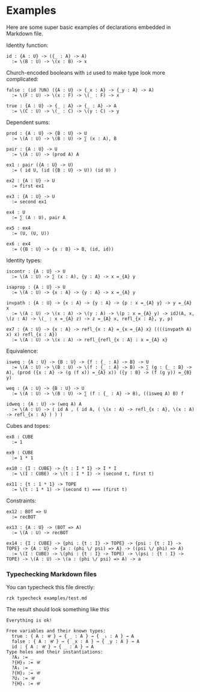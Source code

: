 # Examples

Here are some super basic examples of declarations embedded in Markdown file.

Identity function:

```rzk
id : {A : U} -> ({_ : A} -> A)
  := \(B : U) -> \(x : B) -> x
```

Church-encoded booleans with `id` used to make type look more complicated:

```rzk
false : (id ?UN) ({A : U} -> {_x : A} -> {_y : A} -> A)
  := \(F : U) -> \(x : F) -> \(_ : F) -> x

true : {A : U} -> {_ : A} -> {_ : A} -> A
  := \(C : U) -> \(_ : C) -> \(y : C) -> y
```

Dependent sums:

```rzk
prod : {A : U} -> {B : U} -> U
  := \(A : U) -> \(B : U) -> ∑ (x : A), B

pair : {A : U} -> U
  := \(A : U) -> (prod A) A

ex1 : pair ({A : U} -> U)
  := ( id U, (id ({B : U} -> U)) (id U) )

ex2 : {A : U} -> U
  := first ex1

ex3 : {A : U} -> U
  := second ex1

ex4 : U
  := ∑ (A : U), pair A

ex5 : ex4
  := (U, (U, U))

ex6 : ex4
  := ({B : U} -> {x : B} -> B, (id, id))
```

Identity types:

```rzk
iscontr : {A : U} -> U
  := \(A : U) -> ∑ (x : A), {y : A} -> x =_{A} y

isaprop : {A : U} -> U
  := \(A : U) -> {x : A} -> {y : A} -> x =_{A} y

invpath : {A : U} -> {x : A} -> {y : A} -> {p : x =_{A} y} -> y =_{A} x
  := \(A : U) -> \(x : A) -> \(y : A) -> \(p : x =_{A} y) -> idJ(A, x, \(z : A) -> \(_ : x =_{A} z) -> z =_{A} x, refl_{x : A}, y, p)

ex7 : {A : U} -> {x : A} -> refl_{x : A} =_{x =_{A} x} ((((invpath A) x) x) refl_{x : A})
  := \(A : U) -> \(x : A) -> refl_{refl_{x : A} : x =_{A} x}
```

Equivalence:

```rzk
isweq : {A : U} -> {B : U} -> {f : {_ : A} -> B} -> U
  := \(A : U) -> \(B : U) -> \(f : {_ : A} -> B) -> ∑ (g : {_ : B} -> A), (prod ({x : A} -> (g (f x)) =_{A} x)) ({y : B} -> (f (g y)) =_{B} y)

weq : {A : U} -> {B : U} -> U
  := \(A : U) -> \(B : U) -> ∑ (f : {_ : A} -> B), ((isweq A) B) f

idweq : {A : U} -> (weq A) A
  := \(A : U) -> ( id A , ( id A, ( \(x : A) -> refl_{x : A}, \(x : A) -> refl_{x : A} ) ) )
```

Cubes and topes:

```rzk
ex8 : CUBE
  := 1

ex9 : CUBE
  := 1 * 1

ex10 : {I : CUBE} -> {t : I * I} -> I * I
  := \(I : CUBE) -> \(t : I * I) -> (second t, first t)

ex11 : {t : 1 * 1} -> TOPE
  := \(t : 1 * 1) -> (second t) === (first t)
```

Constraints:

```rzk
ex12 : BOT => U
  := recBOT

ex13 : {A : U} -> (BOT => A)
  := \(A : U) -> recBOT

ex14 : {I : CUBE} -> {phi : {t : I} -> TOPE} -> {psi : {t : I} -> TOPE} -> {A : U} -> {a : (phi \/ psi) => A} -> ((psi \/ phi) => A)
  := \(I : CUBE) -> \(phi : {t : I} -> TOPE) -> \(psi : {t : I} -> TOPE) -> \(A : U) -> \(a : (phi \/ psi) => A) -> a
```

### Typechecking Markdown files

You can typecheck this file directly:


```
rzk typecheck examples/test.md
```

The result should look something like this

```
Everything is ok!

Free variables and their known types:
  true : { A : 𝒰 } → { _ : A } → { _₁ : A } → A
  false : { A : 𝒰 } → { _x : A } → { _y : A } → A
  id : { A : 𝒰 } → { _ : A } → A
Type holes and their instantiations:
  ?A₂ := _
  ?{H}₃ := 𝒰
  ?A₁ := _
  ?{H}₂ := 𝒰
  ?U₁ := 𝒰
  ?{H}₁ := 𝒰
```
